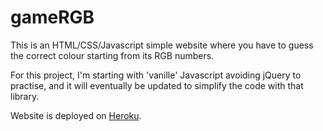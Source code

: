 # gameRGB

This is an HTML/CSS/Javascript simple website where you have to guess the correct colour starting from its RGB numbers.

For this project, I'm starting with 'vanille' Javascript avoiding jQuery to practise, and it will eventually be updated to simplify the code with that library.

Website is deployed on [Heroku](https://intense-sierra-82415.herokuapp.com/).